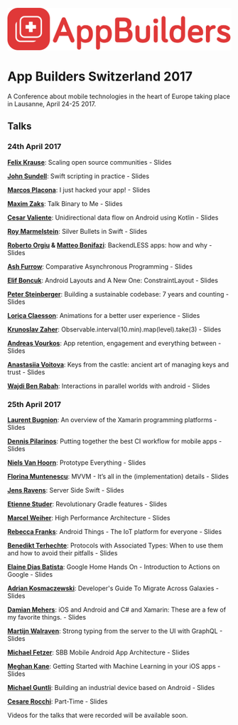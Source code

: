 <p align="center"><img src ="images/logo.png" width="600px"/></p>

# App Builders Switzerland 2017

A Conference about mobile technologies in the heart of Europe taking place in Lausanne, April 24-25 2017.

## Talks

### 24th April 2017

**[Felix Krause](https://twitter.com/krausefx)**: Scaling open source communities - Slides

**[John Sundell](https://twitter.com/johnsundell)**: Swift scripting in practice - Slides

**[Marcos Placona](http://twitter.com/marcos_placona)**: I just hacked your app! - Slides

**[Maxim Zaks](http://twitter.com/icex33)**: Talk Binary to Me - Slides

**[Cesar Valiente](http://twitter.com/CesarValiente)**: Unidirectional data flow on Android using Kotlin - Slides

**[Roy Marmelstein](https://twitter.com/marmelroy)**: Silver Bullets in Swift - Slides

**[Roberto Orgiu](https://twitter.com/_tiwiz) & [Matteo Bonifazi](https://twitter.com/mbonifazi)**: BackendLESS apps: how and why - Slides

**[Ash Furrow](http://twitter.com/ashfurrow)**: Comparative Asynchronous Programming - Slides

**[Elif Boncuk](https://twitter.com/elifbon_)**: Android Layouts and A New One: ConstraintLayout - Slides

**[Peter Steinberger](https://twitter.com/steipete)**: Building a sustainable codebase: 7 years and counting - Slides

**[Lorica Claesson](https://twitter.com/lorica)**: Animations for a better user experience - Slides

**[Krunoslav Zaher](https://twitter.com/krunoslavzaher)**: Observable.interval(10.min).map(level).take(3) - Slides

**[Andreas Vourkos](https://twitter.com/vourkosa)**: App retention, engagement and everything between - Slides

**[Anastasiia Voitova](http://twitter.com/vixentael)**: Keys from the castle: ancient art of managing keys and trust - Slides

**[Wajdi Ben Rabah](http://twitter.com/wajdibenrabah)**: Interactions in parallel worlds with android - Slides

### 25th April 2017

**[Laurent Bugnion](https://twitter.com/lbugnion)**: An overview of the Xamarin programming platforms - Slides

**[Dennis Pilarinos](https://twitter.com/dennispilarinos)**: Putting together the best CI workflow for mobile apps - Slides

**[Niels Van Hoorn](https://twitter.com/nvh)**: Prototype Everything - Slides

**[Florina Muntenescu](https://twitter.com/FMuntenescu)**: MVVM - It’s all in the (implementation) details - Slides

**[Jens Ravens](https://twitter.com/jensravens)**: Server Side Swift - Slides

**[Etienne Studer](http://twitter.com/etiennestuder)**: Revolutionary Gradle features - Slides

**[Marcel Weiher](https://twitter.com/mpweiher)**: High Performance Architecture - Slides

**[Rebecca Franks](https://twitter.com/riggaroo)**: Android Things - The IoT platform for everyone - Slides

**[Benedikt Terhechte](http://twitter.com/terhechte)**: Protocols with Associated Types: When to use them and how to avoid their pitfalls - Slides

**[Elaine Dias Batista](http://twitter.com/elainedbatista)**: Google Home Hands On - Introduction to Actions on Google - Slides

**[Adrian Kosmaczewski](http://twitter.com/akosma)**: Developer's Guide To Migrate Across Galaxies - Slides

**[Damian Mehers](https://twitter.com/damianmehers)**: iOS and Android and C# and Xamarin: These are a few of my favorite things. - Slides

**[Martijn Walraven](https://twitter.com/martijnwalraven)**: Strong typing from the server to the UI with GraphQL - Slides

**[Michael Fetzer](https://twitter.com/m_fetzer)**: SBB Mobile Android App Architecture - Slides

**[Meghan Kane](https://twitter.com/meghafon)**: Getting Started with Machine Learning in your iOS apps - Slides

**[Michael Guntli](#)**: Building an industrial device based on Android - Slides

**[Cesare Rocchi](http://twitter.com/_funkyboy)**: Part-Time - Slides

Videos for the talks that were recorded will be available soon.
